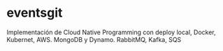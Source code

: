 # eventsgit

Implementación de Cloud Native Programming con deploy local, Docker, Kubernet, AWS. MongoDB y Dynamo. RabbitMQ, Kafka, SQS
